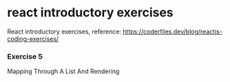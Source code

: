 # react introductory exercises

React introductory exercises, reference: https://coderfiles.dev/blog/reactjs-coding-exercises/

### Exercise 5

Mapping Through A List And Rendering
